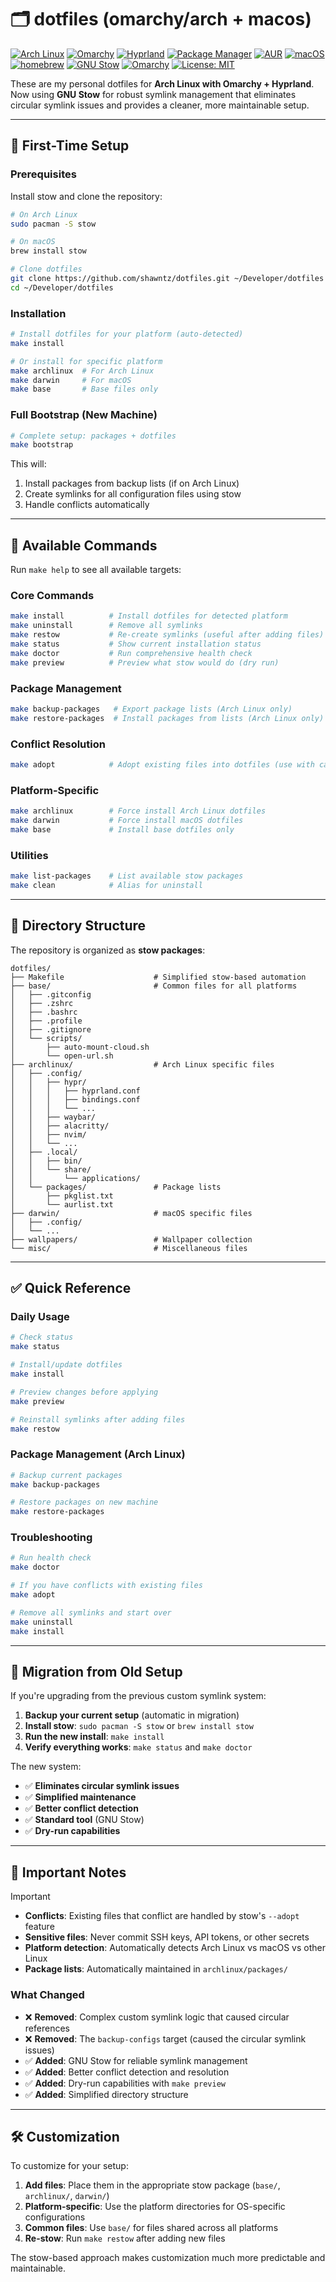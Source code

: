 # 🗂️ dotfiles (omarchy/arch + macos)

[![Arch Linux](https://img.shields.io/badge/Arch-Linux-1793D1?logo=arch-linux&logoColor=white)](https://archlinux.org)
[![Omarchy](https://img.shields.io/badge/Omarchy-FF4088?logo=linux&logoColor=white)](https://learn.omacom.io/2/the-omarchy-manual)
[![Hyprland](https://img.shields.io/badge/Hyprland-01A7D6?logo=hyprland&logoColor=white)](https://hypr.land/)
[![Package Manager](https://img.shields.io/badge/pacman-00457C?logo=arch-linux&logoColor=white)](https://wiki.archlinux.org/title/Pacman)
[![AUR](https://img.shields.io/badge/AUR-yay-1793D1?logo=arch-linux&logoColor=white)](https://aur.archlinux.org)
[![macOS](https://img.shields.io/badge/macOS-000000?logo=apple&logoColor=white)](https://apple.com/macos)
[![homebrew](https://img.shields.io/badge/homebrew-513D23?logo=homebrew&logoColor=white)](https://brew.sh)
[![GNU Stow](https://img.shields.io/badge/Symlinks-GNU_Stow-blue?logo=gnu&logoColor=white)](https://www.gnu.org/software/stow/)
[![Omarchy](https://img.shields.io/badge/Setup-Omarchy-FF4088?logo=linux&logoColor=white)](https://world.hey.com/dhh/omarchy-is-out-4666dd31)
[![License: MIT](https://img.shields.io/badge/License-MIT-green.svg)](LICENSE)

These are my personal dotfiles for **Arch Linux with Omarchy + Hyprland**.  
Now using **GNU Stow** for robust symlink management that eliminates circular symlink issues and provides a cleaner, more maintainable setup.

---

## 🚀 First-Time Setup

### Prerequisites

Install stow and clone the repository:

```bash
# On Arch Linux
sudo pacman -S stow

# On macOS  
brew install stow

# Clone dotfiles
git clone https://github.com/shawntz/dotfiles.git ~/Developer/dotfiles
cd ~/Developer/dotfiles
```

### Installation

```bash
# Install dotfiles for your platform (auto-detected)
make install

# Or install for specific platform
make archlinux  # For Arch Linux
make darwin     # For macOS
make base       # Base files only
```

### Full Bootstrap (New Machine)

```bash
# Complete setup: packages + dotfiles
make bootstrap
```

This will:

1. Install packages from backup lists (if on Arch Linux)
2. Create symlinks for all configuration files using stow
3. Handle conflicts automatically

---

## 🔧 Available Commands

Run `make help` to see all available targets:

### Core Commands

```bash
make install          # Install dotfiles for detected platform
make uninstall        # Remove all symlinks  
make restow           # Re-create symlinks (useful after adding files)
make status           # Show current installation status
make doctor           # Run comprehensive health check
make preview          # Preview what stow would do (dry run)
```

### Package Management

```bash
make backup-packages   # Export package lists (Arch Linux only)
make restore-packages  # Install packages from lists (Arch Linux only)
```

### Conflict Resolution

```bash
make adopt            # Adopt existing files into dotfiles (use with caution)
```

### Platform-Specific

```bash
make archlinux        # Force install Arch Linux dotfiles
make darwin           # Force install macOS dotfiles
make base             # Install base dotfiles only
```

### Utilities

```bash
make list-packages    # List available stow packages
make clean            # Alias for uninstall
```

---

## 📁 Directory Structure

The repository is organized as **stow packages**:

```text
dotfiles/
├── Makefile                    # Simplified stow-based automation
├── base/                       # Common files for all platforms
│   ├── .gitconfig
│   ├── .zshrc
│   ├── .bashrc
│   ├── .profile
│   ├── .gitignore
│   └── scripts/
│       ├── auto-mount-cloud.sh
│       └── open-url.sh
├── archlinux/                  # Arch Linux specific files
│   ├── .config/
│   │   ├── hypr/
│   │   │   ├── hyprland.conf
│   │   │   ├── bindings.conf
│   │   │   └── ...
│   │   ├── waybar/
│   │   ├── alacritty/
│   │   ├── nvim/
│   │   └── ...
│   ├── .local/
│   │   ├── bin/
│   │   └── share/
│   │       └── applications/
│   └── packages/               # Package lists
│       ├── pkglist.txt
│       └── aurlist.txt
├── darwin/                     # macOS specific files
│   ├── .config/
│   └── ...
├── wallpapers/                 # Wallpaper collection
└── misc/                       # Miscellaneous files
```

---

## ✅ Quick Reference

### Daily Usage

```bash
# Check status
make status

# Install/update dotfiles
make install

# Preview changes before applying
make preview

# Reinstall symlinks after adding files
make restow
```

### Package Management (Arch Linux)

```bash
# Backup current packages
make backup-packages

# Restore packages on new machine
make restore-packages
```

### Troubleshooting

```bash
# Run health check
make doctor

# If you have conflicts with existing files
make adopt

# Remove all symlinks and start over
make uninstall
make install
```

---

## 🔄 Migration from Old Setup

If you're upgrading from the previous custom symlink system:

1. **Backup your current setup** (automatic in migration)
2. **Install stow**: `sudo pacman -S stow` or `brew install stow`  
3. **Run the new install**: `make install`
4. **Verify everything works**: `make status` and `make doctor`

The new system:
- ✅ **Eliminates circular symlink issues**
- ✅ **Simplified maintenance** 
- ✅ **Better conflict detection**
- ✅ **Standard tool** (GNU Stow)
- ✅ **Dry-run capabilities**

---

## 🚨 Important Notes

> [!IMPORTANT]
>
> - **Conflicts**: Existing files that conflict are handled by stow's `--adopt` feature
> - **Sensitive files**: Never commit SSH keys, API tokens, or other secrets
> - **Platform detection**: Automatically detects Arch Linux vs macOS vs other Linux
> - **Package lists**: Automatically maintained in `archlinux/packages/`

### What Changed

- ❌ **Removed**: Complex custom symlink logic that caused circular references
- ❌ **Removed**: The `backup-configs` target (caused the circular symlink issues)
- ✅ **Added**: GNU Stow for reliable symlink management
- ✅ **Added**: Better conflict detection and resolution
- ✅ **Added**: Dry-run capabilities with `make preview`
- ✅ **Added**: Simplified directory structure

---

## 🛠️ Customization

To customize for your setup:

1. **Add files**: Place them in the appropriate stow package (`base/`, `archlinux/`, `darwin/`)
2. **Platform-specific**: Use the platform directories for OS-specific configurations
3. **Common files**: Use `base/` for files shared across all platforms
4. **Re-stow**: Run `make restow` after adding new files

The stow-based approach makes customization much more predictable and maintainable.
